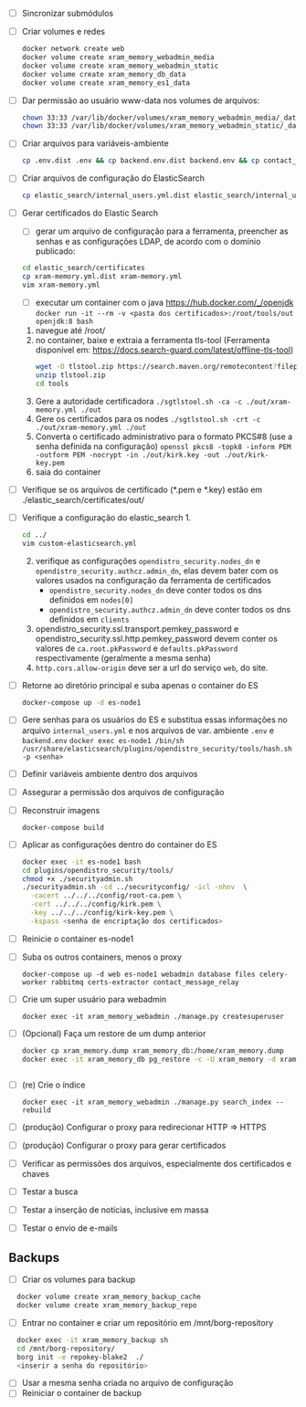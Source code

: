- [ ] Sincronizar submódulos
- [ ] Criar volumes e redes
  ```bash
  docker network create web
  docker volume create xram_memory_webadmin_media
  docker volume create xram_memory_webadmin_static
  docker volume create xram_memory_db_data
  docker volume create xram_memory_es1_data
  ```
- [ ] Dar permissão ao usuário www-data nos volumes de arquivos:
  ```bash
  chown 33:33 /var/lib/docker/volumes/xram_memory_webadmin_media/_data/ -R
  chown 33:33 /var/lib/docker/volumes/xram_memory_webadmin_static/_data/ -R
  ```
- [ ] Criar arquivos para variáveis-ambiente
  ```bash
  cp .env.dist .env && cp backend.env.dist backend.env && cp contact_message_relay.env.dist contact_message_relay.env && cp ./proxy/.env.dist ./proxy/.env 
  ```
- [ ] Criar arquivos de configuração do ElasticSearch
  ```bash
  cp elastic_search/internal_users.yml.dist elastic_search/internal_users.yml && cp elastic_search/custom-elasticsearch.yml.dist elastic_search/custom-elasticsearch.yml
  ```
- [ ] Gerar certificados do Elastic Search
   - [ ] gerar um arquivo de configuração para a ferramenta, preencher as senhas e as configurações LDAP, de acordo com o domínio publicado:
   ```bash
   cd elastic_search/certificates
   cp xram-memory.yml.dist xram-memory.yml
   vim xram-memory.yml
   ```
  - [ ] executar um container com o java https://hub.docker.com/_/openjdk
    `docker run -it --rm -v <pasta dos certificados>:/root/tools/out openjdk:8 bash`
  1. navegue até /root/
  2. no container, baixe e extraia a ferramenta tls-tool (Ferramenta disponível em: https://docs.search-guard.com/latest/offline-tls-tool)
      ```bash
      wget -O tlstool.zip https://search.maven.org/remotecontent?filepath=com/floragunn/search-guard-tlstool/1.7/search-guard-tlstool-1.7.zip
      unzip tlstool.zip
      cd tools
      ```
  3. Gere a autoridade certificadora
    `./sgtlstool.sh -ca -c ./out/xram-memory.yml ./out`
  4. Gere os certificados para os nodes
    `./sgtlstool.sh -crt -c ./out/xram-memory.yml ./out`
  5. Converta o certificado administrativo para o formato PKCS#8 (use a senha definida na configuração)
    `openssl pkcs8 -topk8 -inform PEM -outform PEM -nocrypt -in ./out/kirk.key -out ./out/kirk-key.pem`
  6. saia do container
- [ ] Verifique se os arquivos de certificado (*.pem e *.key) estão em ./elastic_search/certificates/out/
- [ ] Verifique a configuração do elastic_search
   1.
   ```bash
   cd ../
   vim custom-elasticsearch.yml
   ```
   2. verifique as configurações `opendistro_security.nodes_dn` e `opendistro_security.authcz.admin_dn`, 
      elas devem bater com os valores usados na configuração da ferramenta de certificados
      - `opendistro_security.nodes_dn` deve conter todos os dns definidos em `nodes[0]`
      - `opendistro_security.authcz.admin_dn` deve conter todos os dns definidos em `clients`
   3. opendistro_security.ssl.transport.pemkey_password e opendistro_security.ssl.http.pemkey_password
      devem conter os valores de `ca.root.pkPassword` e `defaults.pkPassword` respectivamente
      (geralmente a mesma senha)
   4. `http.cors.allow-origin` deve ser a url do serviço `web`, do site.

- [ ] Retorne ao diretório principal e suba apenas o container do ES
   ```bash
   docker-compose up -d es-node1
   ```
- [ ] Gere senhas para os usuários do ES e substitua essas informações no arquivo 
   `internal_users.yml` e nos arquivos de var. ambiente `.env` e `backend.env`
  `docker exec es-node1 /bin/sh /usr/share/elasticsearch/plugins/opendistro_security/tools/hash.sh -p <senha>`
- [ ] Definir variáveis ambiente dentro dos arquivos
- [ ] Assegurar a permissão dos arquivos de configuração
- [ ] Reconstruir imagens
  ```
  docker-compose build
  ```
- [ ] Aplicar as configurações dentro do container do ES
  ```bash
  docker exec -it es-node1 bash
  cd plugins/opendistro_security/tools/
  chmod +x ./securityadmin.sh
  ./securityadmin.sh -cd ../securityconfig/ -icl -nhnv  \
    -cacert ../../../config/root-ca.pem \
    -cert ../../../config/kirk.pem \
    -key ../../../config/kirk-key.pem \
    -kspass <senha de encriptação dos certificados>

   ```
- [ ] Reinicie o container es-node1
- [ ] Suba os outros containers, menos o proxy
  ```
  docker-compose up -d web es-node1 webadmin database files celery-worker rabbitmq certs-extractor contact_message_relay
  ```
- [ ] Crie um super usuário para webadmin
  ```
  docker exec -it xram_memory_webadmin ./manage.py createsuperuser

- [ ] (Opcional) Faça um restore de um dump anterior
   ```bash
   docker cp xram_memory.dump xram_memory_db:/home/xram_memory.dump
   docker exec -it xram_memory_db pg_restore -c -U xram_memory -d xram_memory /home/xram_memory.dump

   ```
  ```
- [ ] (re) Crie o índice
  ```
  docker exec -it xram_memory_webadmin ./manage.py search_index --rebuild
  ```
- [ ] (produção) Configurar o proxy para redirecionar HTTP => HTTPS
- [ ] (produção) Configurar o proxy para gerar certificados

- [ ] Verificar as permissões dos arquivos, especialmente dos certificados e chaves

- [ ] Testar a busca
- [ ] Testar a inserção de notícias, inclusive em massa
- [ ] Testar o envio de e-mails

## Backups
- [ ] Criar os volumes para backup
```bash
  docker volume create xram_memory_backup_cache
  docker volume create xram_memory_backup_repo
```

- [ ] Entrar no container e criar um repositório em /mnt/borg-repository
```bash
  docker exec -it xram_memory_backup sh
  cd /mnt/borg-repository/
  borg init -e repokey-blake2  ./
  <inserir a senha do repositório>
```
- [ ] Usar a mesma senha criada no arquivo de configuração
- [ ] Reiniciar o container de backup